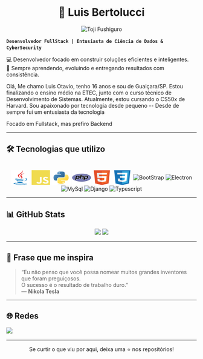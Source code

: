 <div align="center">
  <h1>👋 Luis Bertolucci</h1>
  <img src="https://media1.tenor.com/m/d0rfMMI5JWQAAAAC/toji.gif" alt="Toji Fushiguro" width="210" />
</div>
 
**`Desenvolvedor FullStack | Entusiasta de Ciência de Dados & CyberSecurity`**

💻 Desenvolvedor focado em construir soluções eficientes e inteligentes.  
🧠 Sempre aprendendo, evoluindo e entregando resultados com consistência.

Olá, Me chamo Luis Otavio, tenho 16 anos e sou de Guaiçara/SP. Estou finalizando o ensino médio na ETEC, junto com o curso técnico de Desenvolvimento de Sistemas. Atualmente, estou cursando o CS50x de Harvard. Sou apaixonado por tecnologia desde pequeno -- Desde de sempre fui um entusiasta da tecnologia

Focado em Fullstack, mas prefiro Backend

---

## 🛠️ Tecnologias que utilizo

<div align="center"><br>
  <img align="center" alt="Java" height="40" width="50" src="https://raw.githubusercontent.com/devicons/devicon/master/icons/java/java-original.svg">
  <img align="center" alt="JavaScript" height="40" width="50" src="https://raw.githubusercontent.com/devicons/devicon/master/icons/javascript/javascript-plain.svg">
  <img align="center" alt="Python" height="40" width="50" src="https://raw.githubusercontent.com/devicons/devicon/master/icons/python/python-original.svg">
  <img align="center" alt="PHP" height="40" width="50" src="https://raw.githubusercontent.com/devicons/devicon/master/icons/php/php-original.svg">
  <img align="center" alt="HTML" height="40" width="50" src="https://raw.githubusercontent.com/devicons/devicon/master/icons/html5/html5-original.svg">
  <img align="center" alt="CSS" height="40" width="50" src="https://raw.githubusercontent.com/devicons/devicon/master/icons/css3/css3-original.svg">
  <img align="center" alt="BootStrap" height="40" src="https://cdn.jsdelivr.net/gh/devicons/devicon@latest/icons/bootstrap/bootstrap-original-wordmark.svg" />
  <img align="center" alt="Electron" height="40" src="https://cdn.jsdelivr.net/gh/devicons/devicon@latest/icons/electron/electron-original.svg" />
  <img align="center" alt="MySql" height="40" src="https://cdn.jsdelivr.net/gh/devicons/devicon@latest/icons/mysql/mysql-original-wordmark.svg" />
  <img align="center" alt="Django" height="40" src="https://cdn.jsdelivr.net/gh/devicons/devicon@latest/icons/django/django-plain-wordmark.svg" />
  <img align="center" alt="Typescript" height="40" src="https://cdn.jsdelivr.net/gh/devicons/devicon@latest/icons/typescript/typescript-original.svg" />
</div>

---

## 📊 GitHub Stats

<div align="center">
  <img height="180em" src="https://github-readme-stats.vercel.app/api?username=bertolucciDev&show_icons=true&theme=tokyonight&include_all_commits=true&count_private=true"/>
  <img height="180em" src="https://github-readme-stats.vercel.app/api/top-langs/?username=bertolucciDev&layout=compact&langs_count=7&theme=tokyonight"/>
</div>

---

## 🧠 Frase que me inspira

> “Eu não penso que você possa nomear muitos grandes inventores que foram preguiçosos.  
> O sucesso é o resultado de trabalho duro.”  
> — **Nikola Tesla**

---

## 🌐 Redes

<div align="start">
  <a href="https://www.instagram.com/lui_bertolucci" target="_blank">
    <img src="https://img.shields.io/badge/Instagram-1e1e1e?style=flat&logo=instagram&logoColor=white" />
  </a>
</div>

---

<p align="center">Se curtir o que viu por aqui, deixa uma ⭐ nos repositórios!</p>
